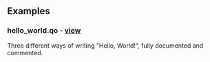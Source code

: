 ## Examples

### hello_world.qo *-* [view](hello_world.md)
Three different ways of writing "Hello, World!", fully documented and commented. 
